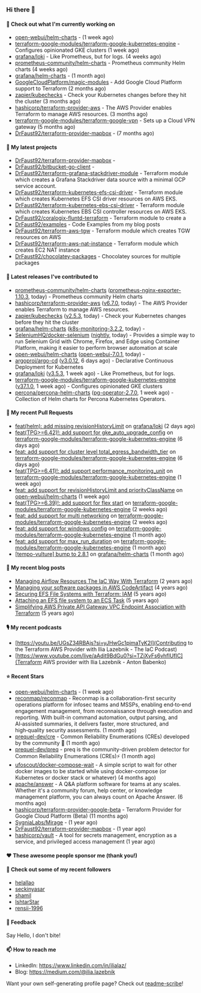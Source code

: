 ### Hi there 👋

#### 👷 Check out what I'm currently working on

- [open-webui/helm-charts](https://github.com/open-webui/helm-charts) -  (1 week ago)
- [terraform-google-modules/terraform-google-kubernetes-engine](https://github.com/terraform-google-modules/terraform-google-kubernetes-engine) - Configures opinionated GKE clusters (1 week ago)
- [grafana/loki](https://github.com/grafana/loki) - Like Prometheus, but for logs. (4 weeks ago)
- [prometheus-community/helm-charts](https://github.com/prometheus-community/helm-charts) - Prometheus community Helm charts (4 weeks ago)
- [grafana/helm-charts](https://github.com/grafana/helm-charts) -  (1 month ago)
- [GoogleCloudPlatform/magic-modules](https://github.com/GoogleCloudPlatform/magic-modules) - Add Google Cloud Platform support to Terraform (2 months ago)
- [zapier/kubechecks](https://github.com/zapier/kubechecks) - Check your Kubernetes changes before they hit the cluster (3 months ago)
- [hashicorp/terraform-provider-aws](https://github.com/hashicorp/terraform-provider-aws) - The AWS Provider enables Terraform to manage AWS resources. (3 months ago)
- [terraform-google-modules/terraform-google-vpn](https://github.com/terraform-google-modules/terraform-google-vpn) - Sets up a Cloud VPN gateway (5 months ago)
- [DrFaust92/terraform-provider-mapbox](https://github.com/DrFaust92/terraform-provider-mapbox) -  (7 months ago)

#### 🌱 My latest projects

- [DrFaust92/terraform-provider-mapbox](https://github.com/DrFaust92/terraform-provider-mapbox) - 
- [DrFaust92/bitbucket-go-client](https://github.com/DrFaust92/bitbucket-go-client) - 
- [DrFaust92/terraform-grafana-stackdriver-module](https://github.com/DrFaust92/terraform-grafana-stackdriver-module) - Terraform module which creates a Grafana Stackdriver data source with a minimal GCP service account.
- [DrFaust92/terraform-kubernetes-efs-csi-driver](https://github.com/DrFaust92/terraform-kubernetes-efs-csi-driver) - Terraform module which creates Kubernetes EFS CSI driver resources on AWS EKS.
- [DrFaust92/terraform-kubernetes-ebs-csi-driver](https://github.com/DrFaust92/terraform-kubernetes-ebs-csi-driver) - Terraform module which creates Kubernetes EBS CSI controller resources on AWS EKS.
- [DrFaust92/coralogix-fluntd-terraform](https://github.com/DrFaust92/coralogix-fluntd-terraform) - Terraform module to create a 
- [DrFaust92/examples](https://github.com/DrFaust92/examples) - Code Examples from my blog posts
- [DrFaust92/terraform-aws-tgw](https://github.com/DrFaust92/terraform-aws-tgw) - Terraform module which creates TGW resources on AWS
- [DrFaust92/terraform-aws-nat-instance](https://github.com/DrFaust92/terraform-aws-nat-instance) - Terraform module which creates EC2 NAT instance
- [DrFaust92/chocolatey-packages](https://github.com/DrFaust92/chocolatey-packages) - Chocolatey sources for multiple packages

#### 🔭 Latest releases I've contributed to

- [prometheus-community/helm-charts](https://github.com/prometheus-community/helm-charts) ([prometheus-nginx-exporter-1.10.3](https://github.com/prometheus-community/helm-charts/releases/tag/prometheus-nginx-exporter-1.10.3), today) - Prometheus community Helm charts
- [hashicorp/terraform-provider-aws](https://github.com/hashicorp/terraform-provider-aws) ([v6.7.0](https://github.com/hashicorp/terraform-provider-aws/releases/tag/v6.7.0), today) - The AWS Provider enables Terraform to manage AWS resources.
- [zapier/kubechecks](https://github.com/zapier/kubechecks) ([v2.5.3](https://github.com/zapier/kubechecks/releases/tag/v2.5.3), today) - Check your Kubernetes changes before they hit the cluster
- [grafana/helm-charts](https://github.com/grafana/helm-charts) ([k8s-monitoring-3.2.2](https://github.com/grafana/helm-charts/releases/tag/k8s-monitoring-3.2.2), today) - 
- [SeleniumHQ/docker-selenium](https://github.com/SeleniumHQ/docker-selenium) ([nightly](https://github.com/SeleniumHQ/docker-selenium/releases/tag/nightly), today) - Provides a simple way to run Selenium Grid with Chrome, Firefox, and Edge using Container Platform, making it easier to perform browser automation at scale
- [open-webui/helm-charts](https://github.com/open-webui/helm-charts) ([open-webui-7.0.1](https://github.com/open-webui/helm-charts/releases/tag/open-webui-7.0.1), today) - 
- [argoproj/argo-cd](https://github.com/argoproj/argo-cd) ([v3.0.12](https://github.com/argoproj/argo-cd/releases/tag/v3.0.12), 6 days ago) - Declarative Continuous Deployment for Kubernetes
- [grafana/loki](https://github.com/grafana/loki) ([v3.5.3](https://github.com/grafana/loki/releases/tag/v3.5.3), 1 week ago) - Like Prometheus, but for logs.
- [terraform-google-modules/terraform-google-kubernetes-engine](https://github.com/terraform-google-modules/terraform-google-kubernetes-engine) ([v37.1.0](https://github.com/terraform-google-modules/terraform-google-kubernetes-engine/releases/tag/v37.1.0), 1 week ago) - Configures opinionated GKE clusters
- [percona/percona-helm-charts](https://github.com/percona/percona-helm-charts) ([pg-operator-2.7.0](https://github.com/percona/percona-helm-charts/releases/tag/pg-operator-2.7.0), 1 week ago) - Collection of Helm charts for Percona Kubernetes Operators.

#### 🔨 My recent Pull Requests

- [feat(helm): add missing revisionHistoryLimit](https://github.com/grafana/loki/pull/18638) on [grafana/loki](https://github.com/grafana/loki) (2 days ago)
- [feat(TPG&gt;=6.42)!: add support for gke_auto_upgrade_config](https://github.com/terraform-google-modules/terraform-google-kubernetes-engine/pull/2395) on [terraform-google-modules/terraform-google-kubernetes-engine](https://github.com/terraform-google-modules/terraform-google-kubernetes-engine) (6 days ago)
- [feat: add support for cluster level total_egress_bandwidth_tier](https://github.com/terraform-google-modules/terraform-google-kubernetes-engine/pull/2394) on [terraform-google-modules/terraform-google-kubernetes-engine](https://github.com/terraform-google-modules/terraform-google-kubernetes-engine) (6 days ago)
- [feat(TPG&gt;=6.41)!: add support performance_monitoring_unit](https://github.com/terraform-google-modules/terraform-google-kubernetes-engine/pull/2391) on [terraform-google-modules/terraform-google-kubernetes-engine](https://github.com/terraform-google-modules/terraform-google-kubernetes-engine) (1 week ago)
- [feat: add support for revisionHistoryLimit and priorityClassName](https://github.com/open-webui/helm-charts/pull/263) on [open-webui/helm-charts](https://github.com/open-webui/helm-charts) (1 week ago)
- [feat(TPG&gt;=6.39)!: add support for flex start](https://github.com/terraform-google-modules/terraform-google-kubernetes-engine/pull/2386) on [terraform-google-modules/terraform-google-kubernetes-engine](https://github.com/terraform-google-modules/terraform-google-kubernetes-engine) (2 weeks ago)
- [feat: add support for multi networking](https://github.com/terraform-google-modules/terraform-google-kubernetes-engine/pull/2385) on [terraform-google-modules/terraform-google-kubernetes-engine](https://github.com/terraform-google-modules/terraform-google-kubernetes-engine) (2 weeks ago)
- [feat: add support for windows config](https://github.com/terraform-google-modules/terraform-google-kubernetes-engine/pull/2375) on [terraform-google-modules/terraform-google-kubernetes-engine](https://github.com/terraform-google-modules/terraform-google-kubernetes-engine) (1 month ago)
- [feat: add support for max_run_duration](https://github.com/terraform-google-modules/terraform-google-kubernetes-engine/pull/2374) on [terraform-google-modules/terraform-google-kubernetes-engine](https://github.com/terraform-google-modules/terraform-google-kubernetes-engine) (1 month ago)
- [[tempo-vulture] bump to 2.8.1](https://github.com/grafana/helm-charts/pull/3778) on [grafana/helm-charts](https://github.com/grafana/helm-charts) (1 month ago)

#### 📜 My recent blog posts

- [Managing Airflow Resources The IaC Way With Terraform](https://engineering.placer.ai/managing-airflow-resources-the-iac-way-with-terraform-ea5b8db573ad?source=rss-cac402f06fa8------2) (2 years ago)
- [Managing your software packages in AWS CodeArtifact](https://medium.com/@ilia.lazebnik/managing-your-software-packages-in-aws-codeartifact-12d00053e243?source=rss-cac402f06fa8------2) (4 years ago)
- [Securing EFS File Systems with Terraform: IAM](https://medium.com/@ilia.lazebnik/securing-efs-file-systems-with-terraform-iam-d2a066c198ab?source=rss-cac402f06fa8------2) (5 years ago)
- [Attaching an EFS file system to an ECS Task](https://medium.com/@ilia.lazebnik/attaching-an-efs-file-system-to-an-ecs-task-7bd15b76a6ef?source=rss-cac402f06fa8------2) (5 years ago)
- [Simplifying AWS Private API Gateway VPC Endpoint Association with Terraform](https://medium.com/@ilia.lazebnik/simplifying-aws-private-api-gateway-vpc-endpoint-association-with-terraform-b379a247afbf?source=rss-cac402f06fa8------2) (5 years ago)

#### 🎙️ My recent podcasts
- [https://youtu.be/UGsZ34RBAjs?si=yJHwGc1pjmaTyK2l](Contributing to the Terraform AWS Provider with Ilia Lazebnik - The IaC Podcast)
- [https://www.youtube.com/live/aAdit9BdGu0?si=TZiXvFs6vhfIUfIC](Terraform AWS provider with Ilia Lazebnik - Anton Babenko)

#### ⭐ Recent Stars

- [open-webui/helm-charts](https://github.com/open-webui/helm-charts) -  (1 week ago)
- [reconmap/reconmap](https://github.com/reconmap/reconmap) - Reconmap is a collaboration-first security operations platform for infosec teams and MSSPs, enabling end‑to‑end engagement management, from reconnaissance through execution and reporting. With built-in command automation, output parsing, and AI‑assisted summaries, it delivers faster, more structured, and high‑quality security assessments. (1 month ago)
- [prequel-dev/cre](https://github.com/prequel-dev/cre) - Common Reliability Enumerations (CREs) developed by the community 📖 (1 month ago)
- [prequel-dev/preq](https://github.com/prequel-dev/preq) - preq is the community-driven problem detector for Common Reliability Enumerations (CREs)⚡️ (1 month ago)
- [ufoscout/docker-compose-wait](https://github.com/ufoscout/docker-compose-wait) - A simple script to wait for other docker images to be started while using docker-compose (or Kubernetes or docker stack or whatever) (4 months ago)
- [apache/answer](https://github.com/apache/answer) - A Q&amp;A platform software for teams at any scales. Whether it&#39;s a community forum, help center, or knowledge management platform, you can always count on Apache Answer. (6 months ago)
- [hashicorp/terraform-provider-google-beta](https://github.com/hashicorp/terraform-provider-google-beta) - Terraform Provider for Google Cloud Platform (Beta) (11 months ago)
- [SygniaLabs/Mirage](https://github.com/SygniaLabs/Mirage) -  (1 year ago)
- [DrFaust92/terraform-provider-mapbox](https://github.com/DrFaust92/terraform-provider-mapbox) -  (1 year ago)
- [hashicorp/vault](https://github.com/hashicorp/vault) - A tool for secrets management, encryption as a service, and privileged access management (1 year ago)

#### ❤️ These awesome people sponsor me (thank you!)


#### 👯 Check out some of my recent followers

- [helallao](https://github.com/helallao)
- [seckinyasar](https://github.com/seckinyasar)
- [shamil](https://github.com/shamil)
- [IshtarStar](https://github.com/IshtarStar)
- [rensii-1996](https://github.com/rensii-1996)

#### 💬 Feedback

Say Hello, I don't bite!

#### 📫 How to reach me

- LinkedIn: https://www.linkedin.com/in/ilialaz/
- Blog: https://medium.com/@ilia.lazebnik

Want your own self-generating profile page? Check out [readme-scribe](https://github.com/muesli/readme-scribe)!


